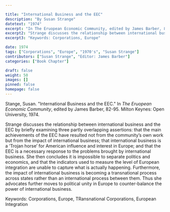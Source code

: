 ```yaml
---

title: "International Business and the EEC"
description: "By Susan Strange"
datetext: "1974"
excerpt: "In The Eruopean Economic Community, edited by James Barber, 82-95. Milton Keynes: Open University, 1974."
excerpt2: "Strange discusses the relationship between international business and the EEC by briefly examining three partly overlapping assertions: that the main achievements of the EEC have resulted not from the community’s own work but from the impact of international business; that international business is a ‘Trojan horse’ for American influence and interest in Europe; and that the EEC is a necessary response to the problems brought by international business. She then concludes it is impossible to separate politics and economics, and that the indicators used to measure the level of European integration are unable to capture what is actually happening. Furthermore, the impact of international business is becoming a transnational process across states rather than an international process between them. Thus she advocates further moves to political unity in Europe to counter-balance the power of international business."
excerpt3: "Keywords: Corporations, Europe"

date: 1974
tags: ["Corporations", "Europe", "1970's", "Susan Strange"]
contributors: ["Susan Strange", "Editor: James Barber"]
categories: ["Book Chapter"]

draft: false
weight: 50
images: []
pinned: false
homepage: false
---
```


Stange, Susan. "International Business and the EEC." In <i>The Eruopean Economic Community</i>, edited by James Barber, 82-95. Milton Keynes: Open University, 1974.

Strange discusses the relationship between international business and the EEC by briefly examining three partly overlapping assertions: that the main achievements of the EEC have resulted not from the community’s own work but from the impact of international business; that international business is a ‘Trojan horse’ for American influence and interest in Europe; and that the EEC is a necessary response to the problems brought by international business. She then concludes it is impossible to separate politics and economics, and that the indicators used to measure the level of European integration are unable to capture what is actually happening. Furthermore, the impact of international business is becoming a transnational process across states rather than an international process between them. Thus she advocates further moves to political unity in Europe to counter-balance the power of international business.

Keywords: Corporations, Europe, TRansnational Corporations, European Integration
